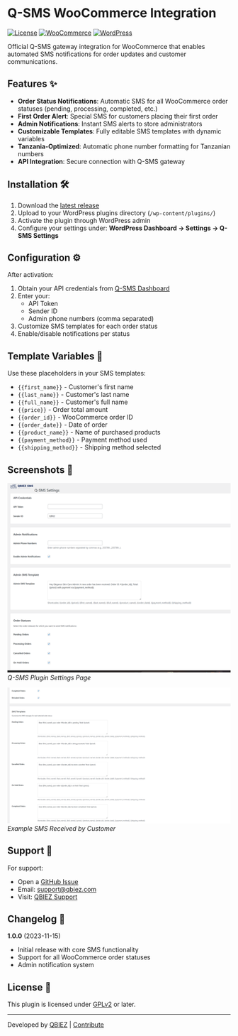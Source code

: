 # Q-SMS WooCommerce Integration

[![License](https://img.shields.io/github/license/ino3103/qbiez-sms-woocommerce-plugin.svg)](https://github.com/ino3103/qbiez-sms-woocommerce-plugin/blob/main/LICENSE)
[![WooCommerce](https://img.shields.io/badge/WooCommerce-5.0%2B-blue.svg?logo=woocommerce)](https://woocommerce.com/)
[![WordPress](https://img.shields.io/badge/WordPress-5.0%2B-blue.svg?logo=wordpress)](https://wordpress.org/)

Official Q-SMS gateway integration for WooCommerce that enables automated SMS notifications for order updates and customer communications.

## Features ✨

- **Order Status Notifications**: Automatic SMS for all WooCommerce order statuses (pending, processing, completed, etc.)
- **First Order Alert**: Special SMS for customers placing their first order
- **Admin Notifications**: Instant SMS alerts to store administrators
- **Customizable Templates**: Fully editable SMS templates with dynamic variables
- **Tanzania-Optimized**: Automatic phone number formatting for Tanzanian numbers
- **API Integration**: Secure connection with Q-SMS gateway

## Installation 🛠️

1. Download the [latest release](https://github.com/ino3103/qbiez-sms-woocommerce-plugin/archive/main.zip)
2. Upload to your WordPress plugins directory (`/wp-content/plugins/`)
3. Activate the plugin through WordPress admin
4. Configure your settings under: **WordPress Dashboard → Settings → Q-SMS Settings**

## Configuration ⚙️

After activation:
1. Obtain your API credentials from [Q-SMS Dashboard](https://sms.qbiez.com)
2. Enter your:
   - API Token
   - Sender ID
   - Admin phone numbers (comma separated)
3. Customize SMS templates for each order status
4. Enable/disable notifications per status

## Template Variables 📝

Use these placeholders in your SMS templates:
- `{{first_name}}` - Customer's first name
- `{{last_name}}` - Customer's last name  
- `{{full_name}}` - Customer's full name
- `{{price}}` - Order total amount
- `{{order_id}}` - WooCommerce order ID
- `{{order_date}}` - Date of order
- `{{product_name}}` - Name of purchased products
- `{{payment_method}}` - Payment method used
- `{{shipping_method}}` - Shipping method selected

## Screenshots 📸

![Settings Page](assets/screenshot-1.png)  
*Q-SMS Plugin Settings Page*

![Order Notification](assets/screenshot-2.png)  
*Example SMS Received by Customer*

## Support 💬

For support:
- Open a [GitHub Issue](https://github.com/ino3103/qbiez-sms-woocommerce-plugin/issues)
- Email: [support@qbiez.com](mailto:support@qbiez.com)
- Visit: [QBIEZ Support](https://sms.qbiez.com/support)

## Changelog 📌

**1.0.0** (2023-11-15)
- Initial release with core SMS functionality
- Support for all WooCommerce order statuses
- Admin notification system

## License 📄

This plugin is licensed under [GPLv2](https://www.gnu.org/licenses/gpl-2.0.html) or later.

---

Developed by [QBIEZ](https://sms.qbiez.com) | [Contribute](https://github.com/ino3103/qbiez-sms-woocommerce-plugin)